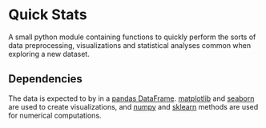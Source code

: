 # Quick Stats

A small python module containing functions to quickly perform the sorts of data preprocessing, visualizations and statistical analyses common when exploring a new dataset.

## Dependencies

The data is expected to by in a [pandas DataFrame](https://pandas.pydata.org/pandas-docs/stable/generated/pandas.DataFrame.html). [matplotlib](https://matplotlib.org/) and [seaborn](https://seaborn.pydata.org/) are used to create visualizations, and [numpy](http://www.numpy.org/) and [sklearn](http://scikit-learn.org/stable/) methods are used for numerical computations.